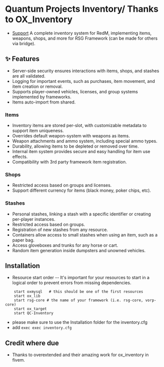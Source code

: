 # Quantum Projects Inventory/ Thanks to OX_Inventory
- [Support](https://discord.gg/kJ8ZrGM8TS)
A complete inventory system for RedM, implementing items, weapons, shops, and more for RSG Framework (can be made for others via bridge).

## ✨ Features

- Server-side security ensures interactions with items, shops, and stashes are all validated.
- Logging for important events, such as purchases, item movement, and item creation or removal.
- Supports player-owned vehicles, licenses, and group systems implemented by frameworks.
- Items auto-import from shared.

### Items
- Inventory items are stored per-slot, with customizable metadata to support item uniqueness.
- Overrides default weapon-system with weapons as items.
- Weapon attachments and ammo system, including special ammo types.
- Durability, allowing items to be depleted or removed over time.
- Internal item system provides secure and easy handling for item use effects.
- Compatibility with 3rd party framework item registration.

### Shops
- Restricted access based on groups and licenses.
- Support different currency for items (black money, poker chips, etc).

### Stashes
- Personal stashes, linking a stash with a specific identifier or creating per-player instances.
- Restricted access based on groups.
- Registration of new stashes from any resource.
- Containers allow access to small stashes when using an item, such as a paper bag.
- Access gloveboxes and trunks for any horse or cart.
- Random item generation inside dumpsters and unowned vehicles.

## Installation
- Resource start order
-- It's important for your resources to start in a logical order to prevent errors from missing dependencies.
```
    start oxmysql   # this should be one of the first resources
    start ox_lib
    start rsg-core # the name of your framework (i.e. rsg-core, vorp-core)
    start ox_target
    start QC-Inventory
```
- please make sure to use the Installation folder for the inventory.cfg
- add `exec exec inventory.cfg`

## Credit where due
- Thanks to overextended and their amazing work for ox_inventory in fivem.
